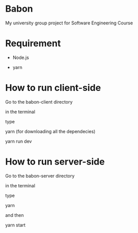# Babon
My university group project for Software Engineering Course

# Requirement
- Node.js

- yarn

# How to run client-side
Go to the babon-client directory

in the terminal

type

yarn (for downloading all the dependecies)

yarn run dev

# How to run server-side
Go to the babon-server directory

in the terminal

type

yarn

and then

yarn start


